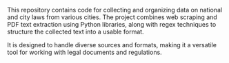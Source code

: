 This repository contains code for collecting and organizing data on national and city laws from various cities. The project combines web scraping and PDF text extraction using Python libraries, along with regex techniques to structure the collected text into a usable format.

It is designed to handle diverse sources and formats, making it a versatile tool for working with legal documents and regulations.
